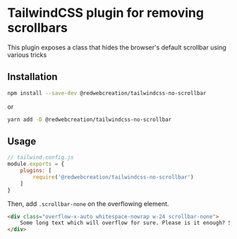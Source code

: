 # TailwindCSS plugin for removing scrollbars
This plugin exposes a class that hides the browser's default scrollbar using various tricks 

## Installation
```bash
npm install --save-dev @redwebcreation/tailwindcss-no-scrollbar
```
or
```bash
yarn add -D @redwebcreation/tailwindcss-no-scrollbar
```

## Usage
````js
// tailwind.config.js
module.exports = {
    plugins: [
        require('@redwebcreation/tailwindcss-no-scrollbar')
    ]
}
````

Then, add `.scrollbar-none` on the overflowing element.

```html
<div class="overflow-x-auto whitespace-nowrap w-24 scrollbar-none">
    Some long text which will overflow for sure. Please is it enough? Surely.
</div>
```
